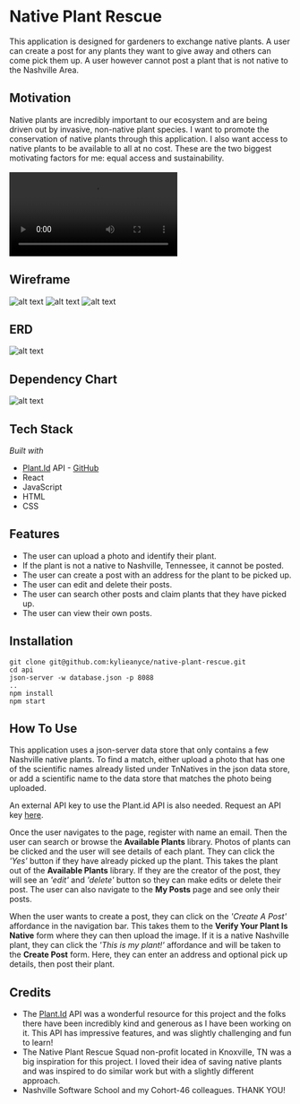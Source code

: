 # Native Plant Rescue
This application is designed for gardeners to exchange native plants. A user can create a post for any plants they want to give away and others can come pick them up. A user however cannot post a plant that is not native to the Nashville Area.

## Motivation
Native plants are incredibly important to our ecosystem and are being driven out by invasive, non-native plant species. I want to promote the conservation of native plants through this application. I also want access to native plants to be available to all at no cost. These are the two biggest motivating factors for me: equal access and sustainability. 
<br></br>
![alt text](https://user-images.githubusercontent.com/68411307/117588648-651a7280-b0ea-11eb-9ed1-0d2923ff81b9.mp4)

## Wireframe
![alt text](src/images/wireframe1.png)
![alt text](src/images/wireframe2.png)
![alt text](src/images/wireframe3.png)

## ERD
![alt text](src/images/erd.png)

## Dependency Chart
![alt text](src/images/dependencyChart.png)

## Tech Stack
*Built with*
 - [Plant.Id](https://plant.id/) API - [GitHub](https://github.com/Plant-id/Plant-id-API)
 - React
 - JavaScript
 - HTML
 - CSS

## Features
- The user can upload a photo and identify their plant.
- If the plant is not a native to Nashville, Tennessee, it cannot be posted.
- The user can create a post with an address for the plant to be picked up.
- The user can edit and delete their posts.
- The user can search other posts and claim plants that they have picked up.
- The user can view their own posts.

## Installation
```
git clone git@github.com:kylieanyce/native-plant-rescue.git
cd api
json-server -w database.json -p 8088
..
npm install
npm start
```


## How To Use
This application uses a json-server data store that only contains a few Nashville native plants. To find a match, either upload a photo that has one of the scientific names already listed under TnNatives in the json data store, or add a scientific name to the data store that matches the photo being uploaded. 

An external API key to use the Plant.id API is also needed. Request an API key [here](https://web.plant.id/plant-identification-api/).

Once the user navigates to the page, register with name an email. Then the user can search or browse the **Available Plants** library. Photos of plants can be clicked and the user will see details of each plant. They can click the *'Yes'* button if they have already picked up the plant. This takes the plant out of the **Available Plants** library. If they are the creator of the post, they will see an *'edit'* and *'delete'* button so they can make edits or delete their post. The user can also navigate to the **My Posts** page and see only their posts.

When the user wants to create a post, they can click on the *'Create A Post'* affordance in the navigation bar. This takes them to the **Verify Your Plant Is Native** form where they can then upload the image. If it is a native Nashville plant, they can click the *'This is my plant!'* affordance and will be taken to the **Create Post** form. Here, they can enter an address and optional pick up details, then post their plant. 

## Credits
- The [Plant.Id](https://plant.id/) API was a wonderful resource for this project and the folks there have been incredibly kind and generous as I have been working on it. This API has impressive features, and was slightly challenging and fun to learn!
- The Native Plant Rescue Squad non-profit located in Knoxville, TN was a big inspiration for this project. I loved their idea of saving native plants and was inspired to do similar work but with a slightly different approach.
- Nashville Software School and my Cohort-46 colleagues. THANK YOU!
